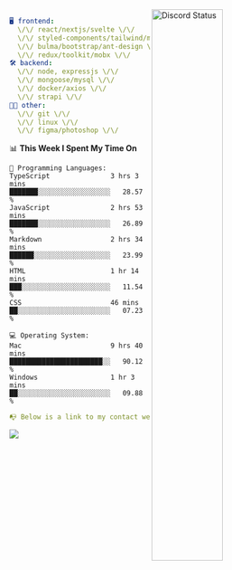 
<a href="https://discord.com/users/279302975371870218" target="_blank">
    <img width="50%" align="right" alt="Discord Status" src="https://lanyard.cnrad.dev/api/279302975371870218?bg=161B22&borderRadius=5px%205px%200%200&hideTimestamp=true&idleMessage=Just%20chillin%27%20at%20the%20moment&animated=true">
</a>

```yaml
🖥️ frontend: 
  \/\/ react/nextjs/svelte \/\/
  \/\/ styled-components/tailwind/mui/
  \/\/ bulma/bootstrap/ant-design \/\/
  \/\/ redux/toolkit/mobx \/\/
🛠 backend: 
  \/\/ node, expressjs \/\/
  \/\/ mongoose/mysql \/\/
  \/\/ docker/axios \/\/
  \/\/ strapi \/\/
👨‍💻 other: 
  \/\/ git \/\/ 
  \/\/ linux \/\/
  \/\/ figma/photoshop \/\/
```
<!--START_SECTION:waka-->
📊 **This Week I Spent My Time On** 

```text
💬 Programming Languages: 
TypeScript               3 hrs 3 mins        ███████░░░░░░░░░░░░░░░░░░   28.57 % 
JavaScript               2 hrs 53 mins       ███████░░░░░░░░░░░░░░░░░░   26.89 % 
Markdown                 2 hrs 34 mins       ██████░░░░░░░░░░░░░░░░░░░   23.99 % 
HTML                     1 hr 14 mins        ███░░░░░░░░░░░░░░░░░░░░░░   11.54 % 
CSS                      46 mins             ██░░░░░░░░░░░░░░░░░░░░░░░   07.23 % 

💻 Operating System: 
Mac                      9 hrs 40 mins       ███████████████████████░░   90.12 % 
Windows                  1 hr 3 mins         ██░░░░░░░░░░░░░░░░░░░░░░░   09.88 % 
```


<!--END_SECTION:waka-->
```yaml
📭 Below is a link to my contact website 
```
<a href="https://mxns.xyz" target="_black"> <img src="https://img.shields.io/badge/website-161B22?style=for-the-badge&logo=About.me&logoColor=white"></img> <a/>
